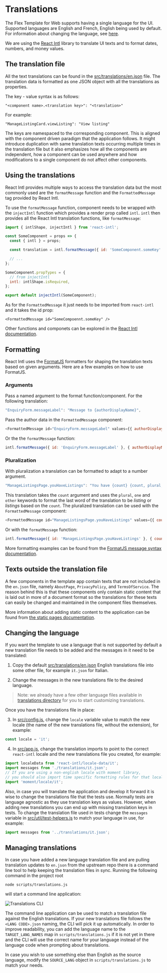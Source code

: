 # Translations

The Flex Template for Web supports having a single language for the UI. Supported languages are
English and French, English being used by default. For information about changing the language, see
[here](#changing-the-language).

We are using the [React Intl](https://github.com/yahoo/react-intl) library to translate UI texts and
to format dates, numbers, and money values.

## The translation file

All the text translations can be found in the
[src/translations/en.json](../src/translations/en.json) file. The translation data is formatted as
one JSON object with all the translations as properties.

The key - value syntax is as follows:

```
"<component name>.<translation key>": "<translation>"
```

For example:

```
"ManageListingCard.viewListing": "View listing"
```

The keys are namespaced to the corresponding component. This is aligned with the component driven
paradigm that the application follows. It might introduce duplication with same translation texts
occurring multiple times in the translation file but it also emphasizes how all the components are
independent, how a component can be used anywhere and how modifications to a single component do not
affect other components.

## Using the translations

React Intl provides multiple ways to access the translation data but the most commonly used are the
`formatMessage` function and the `FormattedMessage` tag provided by React Intl.

To use the `formatMessage` function, component needs to be wrapped with the `injectIntl` function
which provides a render prop called `intl`. `intl` then provides all the React Intl translation
functions, like `formatMessage`:

```js
import { intlShape, injectIntl } from 'react-intl';

const SomeComponent = props => {
  const { intl } = props;

  const translation = intl.formatMessage({ id: 'SomeComponent.someKey' });

  // ...
};

SomeComponent.propTypes = {
  // from injectIntl
  intl: intlShape.isRequired,
};

export default injectIntl(SomeComponent);
```

As for the `FormattedMessage` it just needs to be imported from `react-intl` and it takes the id
prop:

```
<FormattedMessage id="SomeCompoennt.someKey" />
```

Other functions and componets can be explored in the
[React Intl documentation](https://github.com/yahoo/react-intl/wiki).

## Formatting

React Intl uses the [FormatJS](https://formatjs.io/) formatters for shaping the translation texts
based on given arguments. Here are a few examples on how to use FormatJS.

### Arguments

Pass a named argument to the format function/component. For the following translation:

```js
"EnquiryForm.messageLabel": "Message to {authorDisplayName}",
```

Pass the author data in the `FormattedMessage` component:

```js
<FormattedMessage id="EnquiryForm.messageLabel" values={{ authorDisplayName: 'Jane D' }} />
```

Or the the `formatMessage` function:

```js
intl.formatMessage({ id: 'EnquiryForm.messageLabel' }, { authorDisplayName: 'Jane D' });
```

### Pluralization

With pluralization a translation can be formatted to adapt to a number argument.

```js
"ManageListingsPage.youHaveListings": "You have {count} {count, plural, one {listing} other {listings}}",
```

This translation takes the `count` argument and uses the `plural`, `one` and `other` keywords to
format the last word of the translation to be _listing_ or _listings_ based on the `count`. The
pluralized translation can be used with the `FormattedMessage` component:

```js
<FormattedMessage id="ManageListingsPage.youHaveListings" values={{ count: 3 }} />
```

Or with the `formatMessage` function:

```js
intl.formatMessage({ id: 'ManageListingsPage.youHaveListings' }, { count: 1 });
```

More formatting examples can be found from the
[FormatJS message syntax documentation](https://formatjs.io/guides/message-syntax/).

## Texts outside the translation file

A few components in the template app contain texts that are not included in the `en.json` file,
namely `AboutPage`, `PrivacyPolicy`, and `TermsOfService`. The reason behind this is that these
components only contain static content that is laid out in more of a document format so the
translations for these texts can easily be changed and maintained in the component files themselves.

More information about adding static content to the application can be found from
[the static pages documentation](./static-pages.md).

## Changing the language

If you want the template to use a language that is not supported by default a new translation file
needs to be added and the messages in it need to be translated:

1. Copy the default [src/translations/en.json](../src/translations/en.json) English translations
   file into some other file, for example `it.json` for Italian.

2. Change the messages in the new translations file to the desired language.

> Note: we already have a few other language files available in
> [translations directory](../src/translations/) for you to start customizing translations.

Once you have the translations file in place:

3. In [src/config.js](../src/config.js), change the `locale` variable value to match the new locale
   (the name of the new translations file, without the extension), for example:

```js
const locale = 'it';
```

4. In [src/app.js](../src/app.js), change the translation imports to point to the correct
   `react-intl` locale and the new translations file you created, for example:

```js
import localeData from 'react-intl/locale-data/it';
import messages from './translations/it.json';
// If you are using a non-english locale with moment library,
// you should also import time specific formatting rules for that locale
import 'moment/locale/it';
```

Also, in case you will translate the application and develop it forward it is wise to change the
translations file that the tests use. Normally tests are language agnostic as they use translation
keys as values. However, when adding new translations you can end up with missing translation keys
in tests. To change the translation file used in tests change the `messages` variable in
[src/util/test-helpers.js](../src/util/test-helpers.js) to match your language in use, for example:

```js
import messages from '../translations/it.json';
```

## Managing translations

In case you have added a new language translation file and are pulling translation updates to
`en.json` from the upstream repo there is a command line tool to help keeping the translation files
in sync. Running the following command in the project root

```
node scripts/translations.js
```

will start a command line application:

![Translations CLI](./assets/translations/translations_cli.gif)

The command line application can be used to match a translation file against the English
translations. If your new translations file follows the `<LANG CODE>.json` naming, the CLI will pick
it up automatically. In order to improve readability, you can add the language name to the
`TARGET_LANG_NAMES` map in `scripts/translations.js` if it is not yet in there and the CLI will use
the correct name for your language instead of the language code when prompting about translations.

In case you wish to use something else than English as the source language, modify the `SOURCE_LANG`
object in `scripts/translations.js` to match your needs.

